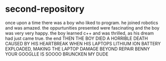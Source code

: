 # second-repository
once upon a time there was a boy who liked to program. he joined robotics and 
was amazed. the oppurtunities presented were fascinating and the boy was very 
very happy. the boy learned c++ and was thrilled, as his dream had just came 
true. the end
THEN THE BOY DIED A HORRIBLE DEATH CAUSED BY HIS HEARTBREAK WHEN HIS LAPTOPS LITHIUM ION BATTERY EXPLOADED, MAKING THE LAPTOP DAMAGE BEYOND REPAIR
BENNY YOUR GOOGLLE IS SOOOO BRUNCKEN MY DUDE
